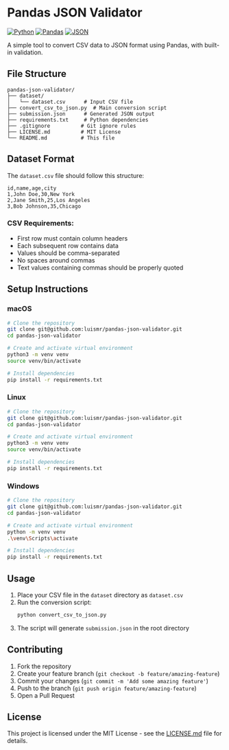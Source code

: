 # Pandas JSON Validator

[![Python](https://img.shields.io/badge/python-3.9+-green.svg)](https://www.python.org/downloads/)
[![Pandas](https://img.shields.io/badge/pandas-2.2.3-green.svg)](https://pandas.pydata.org/)
[![JSON](https://img.shields.io/badge/json-2.0.0-green.svg)](https://www.json.org/)

A simple tool to convert CSV data to JSON format using Pandas, with built-in validation.

## File Structure

```
pandas-json-validator/
├── dataset/
│   └── dataset.csv      # Input CSV file
├── convert_csv_to_json.py  # Main conversion script
├── submission.json      # Generated JSON output
├── requirements.txt     # Python dependencies
├── .gitignore          # Git ignore rules
├── LICENSE.md          # MIT License
└── README.md           # This file
```

## Dataset Format

The `dataset.csv` file should follow this structure:
```csv
id,name,age,city
1,John Doe,30,New York
2,Jane Smith,25,Los Angeles
3,Bob Johnson,35,Chicago
```

### CSV Requirements:
- First row must contain column headers
- Each subsequent row contains data
- Values should be comma-separated
- No spaces around commas
- Text values containing commas should be properly quoted

## Setup Instructions

### macOS
```bash
# Clone the repository
git clone git@github.com:luismr/pandas-json-validator.git
cd pandas-json-validator

# Create and activate virtual environment
python3 -m venv venv
source venv/bin/activate

# Install dependencies
pip install -r requirements.txt
```

### Linux
```bash
# Clone the repository
git clone git@github.com:luismr/pandas-json-validator.git
cd pandas-json-validator

# Create and activate virtual environment
python3 -m venv venv
source venv/bin/activate

# Install dependencies
pip install -r requirements.txt
```

### Windows
```bash
# Clone the repository
git clone git@github.com:luismr/pandas-json-validator.git
cd pandas-json-validator

# Create and activate virtual environment
python -m venv venv
.\venv\Scripts\activate

# Install dependencies
pip install -r requirements.txt
```

## Usage

1. Place your CSV file in the `dataset` directory as `dataset.csv`
2. Run the conversion script:
   ```bash
   python convert_csv_to_json.py
   ```
3. The script will generate `submission.json` in the root directory

## Contributing

1. Fork the repository
2. Create your feature branch (`git checkout -b feature/amazing-feature`)
3. Commit your changes (`git commit -m 'Add some amazing feature'`)
4. Push to the branch (`git push origin feature/amazing-feature`)
5. Open a Pull Request

## License

This project is licensed under the MIT License - see the [LICENSE.md](LICENSE.md) file for details. 